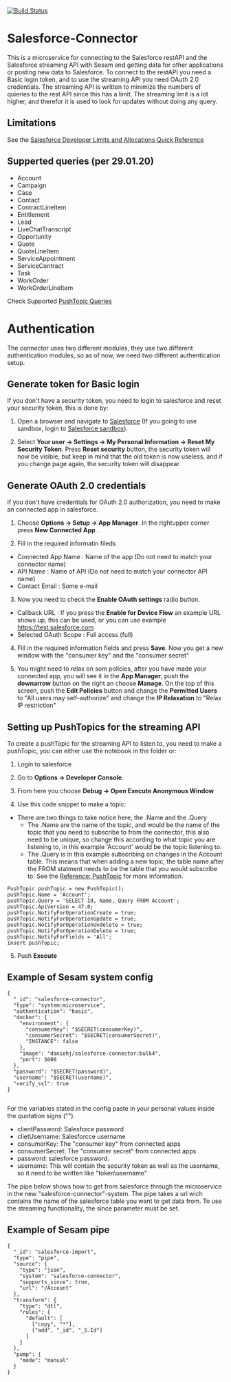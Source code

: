 [![Build Status](https://travis-ci.org/sesam-community/power-bi.svg?branch=master)](https://travis-ci.org/sesam-community/power-bi)

# Salesforce-Connector

This is a microservice for connecting to the Salesforce restAPI and the Salesforce streaming API with Sesam and getting data for other applications or posting new data to Salesforce.
To connect to the restAPI you need a Basic login token, and to use the streaming API you need OAuth 2.0 credentials.
The streaming API is written to minimize the numbers of quieries to the rest API since this has a limit. The streaming limit is a lot higher, and therefor it is used to look for updates without doing any query.

## Limitations

See the [Salesforce Developer Limits and Allocations Quick Reference](https://developer.salesforce.com/docs/atlas.en-us.salesforce_app_limits_cheatsheet.meta/salesforce_app_limits_cheatsheet/salesforce_app_limits_overview.htm)

## Supperted queries (per 29.01.20)

- Account
- Campaign
- Case
- Contact
- ContractLineItem
- Entitlement
- Lead
- LiveChatTranscript
- Opportunity
- Quote
- QuoteLineItem
- ServiceAppointment
- ServiceContract
- Task
- WorkOrder
- WorkOrderLineItem

Check Supported [PushTopic Queries](https://developer.salesforce.com/docs/atlas.en-us.api_streaming.meta/api_streaming/supported_soql.htm)

# Authentication

The connector uses two different modules, they use two different authentication modules, so as of now, we need two different authentication setup.


## Generate token for Basic login

If you don't have a security token, you need to login to salesforce and reset your security token, this is done by:

1. Open a browser and navigate to [Salesforce](https://https://login.salesforce.com) (If you going to use sandbox, login to [Salesforce sandbox](https://https://test.salesforce.com)).

2. Select **Your user -> Settings -> My Personal Information -> Reset My Security Token**. Press **Reset security** button, the security token will now be visible, but keep in mind that the old token is now useless, and if you change page again, the security token will disappear.

## Generate OAuth 2.0 credentials

If you don't have credentials for OAuth 2.0 authorization, you need to make an connected app in salesforce.

1. Choose **Options -> Setup -> App Manager**. In the rightupper corner press **New Connected App** .

2. Fill in the required informatin fileds
  - Connected App Name : Name of the app (Do not need to match your connector name)
  - API Name : Name of API (Do not need to match your connector API name)
  - Contact Email : Some e-mail

3. Now you need to check the **Enable OAuth settings** radio button.
  - Callback URL : If you press the **Enable for Device Flow** an example URL shows up, this can be used, or you can use example https://test.salesforce.com
  - Selected OAuth Scope : Full access (full)

4. Fill in the required information fields and press **Save**. Now you get a new window with the "consumer key" and the "consumer secret"

5. You might need to relax on som policies, after you have made your connected app, you will see it in the **App Manager**, push the **downarrow** button on the right an choose **Manage**. On the top of this screen, push the **Edit Policies** button and change the **Permitted Users** to "All users may self-authorize" and change the **IP Relaxation** to "Relax IP restriction"


## Setting up PushTopics for the streaming API

To create a pushTopic for the streaming API to listen to, you need to make a pushTopic, you can either use the notebook in the folder or:

1. Login to salesforce

2. Go to **Options -> Developer Console**.

3. From here you choose **Debug -> Open Execute Anonymous Window**

4. Use this code snippet to make a topic:
* There are two things to take notice here, the .Name and the .Query
  - The .Name are the name of the topic, and would be the name of the topic that you need to subscribe to from the connector, this also need to be unique, so change this according to what topic you are listening to, in this example 'Account' would be the topic listening to.
  - The .Query is in this example subscribing on changes in the Account table. This means that when adding a new topic, the table name after the FROM statment needs to be the table that you would subscribe to. See the [Reference: PushTopic](https://developer.salesforce.com/docs/atlas.en-us.api_streaming.meta/api_streaming/pushtopic.htm) for more information.

```
PushTopic pushTopic = new PushTopic();
pushTopic.Name = 'Account';
pushTopic.Query = 'SELECT Id, Name, Query FROM Account';
pushTopic.ApiVersion = 47.0;
pushTopic.NotifyForOperationCreate = true;
pushTopic.NotifyForOperationUpdate = true;
pushTopic.NotifyForOperationUndelete = true;
pushTopic.NotifyForOperationDelete = true;
pushTopic.NotifyForFields = 'All';
insert pushTopic;
```

5. Push **Execute**

## Example of Sesam system config
```
{
  "_id": "salesforce-connector",
  "type": "system:microservice",
  "authentication": "basic",
  "docker": {
    "environment": {
      "consumerKey": "$SECRET(consumerKey)",
      "consumerSecret": "$SECRET(consumerSecret)",
      "INSTANCE": false
    },
    "image": "daniehj/salesforce-connector:bulk4",
    "port": 5000
  },
  "password": "$SECRET(password)",
  "username": "$SECRET(username)",
  "verify_ssl": true
}


```

For the variables stated in the config paste in your personal values inside the quotation signs ("").
 * clientPassword: Salesforce password
 * clietUsername: Salesforcce username
 * consumerKey: The "consumer key" from connected apps
 * consumerSecret: The "consumer secret" from connected apps
 * password: salesforce password.
 * username: This will contain the security token as well as the username, so it need to be written like "token\username"

The  pipe below shows how to get from salesforce through the microservice in the new "salesforce-connector"-system. The pipe takes a url wich contains the name of the salesforce table you want to get data from. To use the streaming functionality, the since parameter must be set.

## Example of Sesam pipe
```
{
  "_id": "salesforce-import",
  "type": "pipe",
  "source": {
    "type": "json",
    "system": "salesforce-connector",
    "supports_since": true,
    "url": "/Account"
  },
  "transform": {
    "type": "dtl",
    "rules": {
      "default": [
        ["copy", "*"],
        ["add", "_id", "_S.Id"]
      ]
    }
  },
  "pump": {
    "mode": "manual"
  }
}


```
